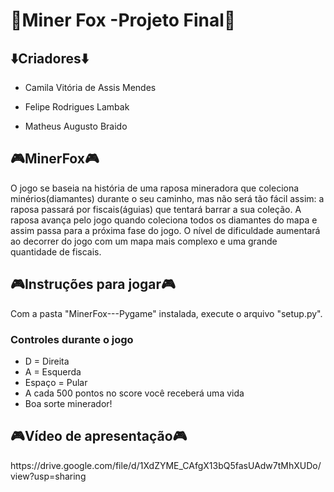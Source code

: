 <h1>🦊Miner Fox -Projeto Final🦊</h1>
<h2>⬇️Criadores⬇️</h2>
<ul>
  <li><p>Camila Vitória de Assis Mendes</p></li>
  <li><p>Felipe Rodrigues Lambak</p></li>
  <li><p>Matheus Augusto Braido</p></li>

</ul>
<h2>🎮MinerFox🎮</h2>
<p>
  O jogo se baseia na história de uma raposa mineradora que coleciona minérios(diamantes) durante o seu caminho, mas não será tão fácil assim: a raposa passará por fiscais(águias) que tentará barrar a sua coleção. A raposa avança pelo jogo quando coleciona todos os diamantes do mapa e assim passa para a próxima fase do jogo. O nível de dificuldade aumentará ao decorrer do jogo com um mapa mais complexo e uma grande quantidade de fiscais.
</ul>
<h2>🎮Instruções para jogar🎮</h2>
<p>
  Com a pasta "MinerFox---Pygame" instalada, execute o arquivo "setup.py".
</p>
<h3>Controles durante o jogo</h3>
<ul>
  <li> D = Direita  </li>
  <li> A = Esquerda  </li>
  <li> Espaço = Pular  </li>
   <li> A cada 500 pontos no score você receberá uma vida  </li>
   <li> Boa sorte minerador!  </li>
</ul>
<h2>🎮Vídeo de apresentação🎮</h2>
<p>
  https://drive.google.com/file/d/1XdZYME_CAfgX13bQ5fasUAdw7tMhXUDo/view?usp=sharing
  </ul>

